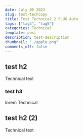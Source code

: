 ```yaml
---
date: July 05 2023
slug: test-techcopy
title: Test Technical 2 SLUG Auto
tags: ["tag4", "tag5"]
categories: Technical
template: post
description: test-description
thumbnail: "./apple.png"
comments_off: false
---
```


## test h2
Technical text 

### test h3 
lorem Technical 

## test h2 (2)
Technical text

